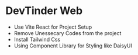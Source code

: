 # DevTinder Web
- Use Vite React for Project Setup
- Remove Unessecary Codes from the project
- Install Tailwind Css
- Using Component Library for Styling like DaisyUI